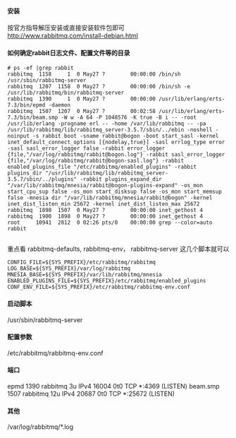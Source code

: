 #### 安装
按官方指导解压安装或直接安装软件包即可  
http://www.rabbitmq.com/install-debian.html

#### 如何确定rabbit日志文件、配置文件等的目录
```
# ps -ef |grep rabbit
rabbitmq  1158     1  0 May27 ?        00:00:00 /bin/sh /usr/sbin/rabbitmq-server
rabbitmq  1207  1158  0 May27 ?        00:00:00 /bin/sh -e /usr/lib/rabbitmq/bin/rabbitmq-server
rabbitmq  1390     1  0 May27 ?        00:00:00 /usr/lib/erlang/erts-7.3/bin/epmd -daemon
rabbitmq  1507  1207  0 May27 ?        00:02:58 /usr/lib/erlang/erts-7.3/bin/beam.smp -W w -A 64 -P 1048576 -K true -B i -- -root /usr/lib/erlang -progname erl -- -home /var/lib/rabbitmq -- -pa /usr/lib/rabbitmq/lib/rabbitmq_server-3.5.7/sbin/../ebin -noshell -noinput -s rabbit boot -sname rabbit@bogon -boot start_sasl -kernel inet_default_connect_options [{nodelay,true}] -sasl errlog_type error -sasl sasl_error_logger false -rabbit error_logger {file,"/var/log/rabbitmq/rabbit@bogon.log"} -rabbit sasl_error_logger {file,"/var/log/rabbitmq/rabbit@bogon-sasl.log"} -rabbit enabled_plugins_file "/etc/rabbitmq/enabled_plugins" -rabbit plugins_dir "/usr/lib/rabbitmq/lib/rabbitmq_server-3.5.7/sbin/../plugins" -rabbit plugins_expand_dir "/var/lib/rabbitmq/mnesia/rabbit@bogon-plugins-expand" -os_mon start_cpu_sup false -os_mon start_disksup false -os_mon start_memsup false -mnesia dir "/var/lib/rabbitmq/mnesia/rabbit@bogon" -kernel inet_dist_listen_min 25672 -kernel inet_dist_listen_max 25672
rabbitmq  1898  1507  0 May27 ?        00:00:00 inet_gethost 4
rabbitmq  1900  1898  0 May27 ?        00:00:00 inet_gethost 4
root     10941  2812  0 02:26 pts/0    00:00:00 grep --color=auto rabbit


```

重点看 rabbitmq-defaults, rabbitmq-env， rabbitmq-server 这几个脚本就可以
```
CONFIG_FILE=${SYS_PREFIX}/etc/rabbitmq/rabbitmq
LOG_BASE=${SYS_PREFIX}/var/log/rabbitmq
MNESIA_BASE=${SYS_PREFIX}/var/lib/rabbitmq/mnesia
ENABLED_PLUGINS_FILE=${SYS_PREFIX}/etc/rabbitmq/enabled_plugins
CONF_ENV_FILE=${SYS_PREFIX}/etc/rabbitmq/rabbitmq-env.conf
```

#### 启动脚本
/usr/sbin/rabbitmq-server

#### 配置参数
/etc/rabbitmq/rabbitmq-env.conf 

#### 端口
epmd       1390        rabbitmq    3u  IPv4   16004      0t0  TCP *:4369 (LISTEN)
beam.smp   1507        rabbitmq   12u  IPv4   20687      0t0  TCP *:25672 (LISTEN)

#### 其他
/var/log/rabbitmq/*.log


